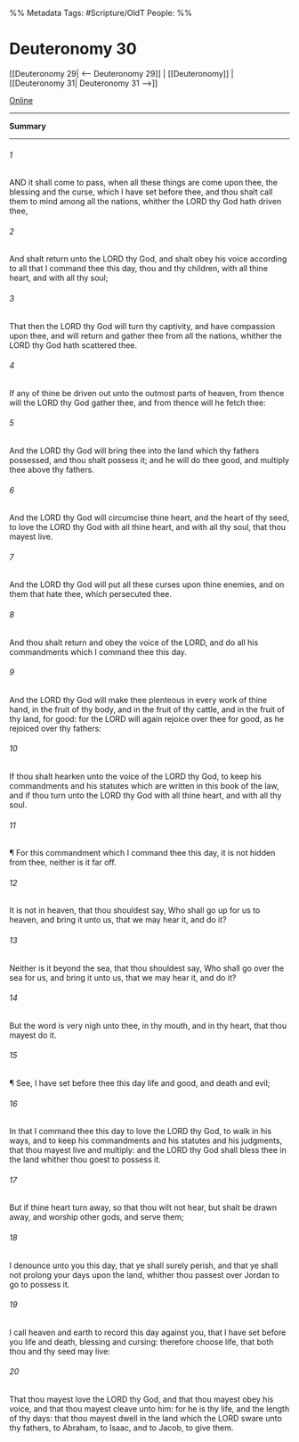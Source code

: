 

%% Metadata
Tags: #Scripture/OldT
People: 
%%
# Deuteronomy 30
[[Deuteronomy 29| <-- Deuteronomy 29]] | [[Deuteronomy]] | [[Deuteronomy 31| Deuteronomy 31 -->]]

[Online](https://churchofjesuschrist.org/study/scriptures/ot/deut/30?lang=eng)

---
__Summary__



---

###### 1
AND it shall come to pass, when all these things are come upon thee, the blessing and the curse, which I have set before thee, and thou shalt call them to mind among all the nations, whither the LORD thy God hath driven thee,
###### 2
And shalt return unto the LORD thy God, and shalt obey his voice according to all that I command thee this day, thou and thy children, with all thine heart, and with all thy soul;
###### 3
That then the LORD thy God will turn thy captivity, and have compassion upon thee, and will return and gather thee from all the nations, whither the LORD thy God hath scattered thee.
###### 4
If any of thine be driven out unto the outmost parts of heaven, from thence will the LORD thy God gather thee, and from thence will he fetch thee:
###### 5
And the LORD thy God will bring thee into the land which thy fathers possessed, and thou shalt possess it; and he will do thee good, and multiply thee above thy fathers.
###### 6
And the LORD thy God will circumcise thine heart, and the heart of thy seed, to love the LORD thy God with all thine heart, and with all thy soul, that thou mayest live.
###### 7
And the LORD thy God will put all these curses upon thine enemies, and on them that hate thee, which persecuted thee.
###### 8
And thou shalt return and obey the voice of the LORD, and do all his commandments which I command thee this day.
###### 9
And the LORD thy God will make thee plenteous in every work of thine hand, in the fruit of thy body, and in the fruit of thy cattle, and in the fruit of thy land, for good: for the LORD will again rejoice over thee for good, as he rejoiced over thy fathers:
###### 10
If thou shalt hearken unto the voice of the LORD thy God, to keep his commandments and his statutes which are written in this book of the law, and if thou turn unto the LORD thy God with all thine heart, and with all thy soul.
###### 11
¶ For this commandment which I command thee this day, it is not hidden from thee, neither is it far off.
###### 12
It is not in heaven, that thou shouldest say, Who shall go up for us to heaven, and bring it unto us, that we may hear it, and do it?
###### 13
Neither is it beyond the sea, that thou shouldest say, Who shall go over the sea for us, and bring it unto us, that we may hear it, and do it?
###### 14
But the word is very nigh unto thee, in thy mouth, and in thy heart, that thou mayest do it.
###### 15
¶ See, I have set before thee this day life and good, and death and evil;
###### 16
In that I command thee this day to love the LORD thy God, to walk in his ways, and to keep his commandments and his statutes and his judgments, that thou mayest live and multiply: and the LORD thy God shall bless thee in the land whither thou goest to possess it.
###### 17
But if thine heart turn away, so that thou wilt not hear, but shalt be drawn away, and worship other gods, and serve them;
###### 18
I denounce unto you this day, that ye shall surely perish, and that ye shall not prolong your days upon the land, whither thou passest over Jordan to go to possess it.
###### 19
I call heaven and earth to record this day against you, that I have set before you life and death, blessing and cursing: therefore choose life, that both thou and thy seed may live:
###### 20
That thou mayest love the LORD thy God, and that thou mayest obey his voice, and that thou mayest cleave unto him: for he is thy life, and the length of thy days: that thou mayest dwell in the land which the LORD sware unto thy fathers, to Abraham, to Isaac, and to Jacob, to give them.



